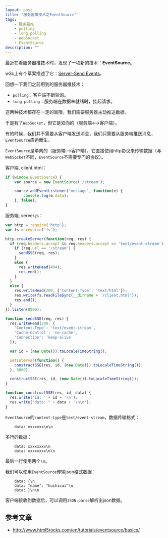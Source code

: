 ```yaml
---
layout: post
title: "服务器推技术之EventSource"
tags:
    - 服务器推
    - polling
    - long polling
    - WebSocket
    - EventSource
description: ""
---
```


最近在看服务器推技术时，发现了一项新的技术：__EventSource__。

w3c上有个草案描述了它：[Server-Send Events](http://dev.w3.org/html5/eventsource/)。

回想一下我们之前用到的服务器推技术：

* `polling`：客户端不断轮询。
* `long polling`：服务端在数据未就绪时，挂起请求。

这两种技术都存在一定的局限，我们需要服务器主动推送数据。

于是有了`WebSocket`，但它是双向的（服务端<——>客户端）。

有的时候，我们并不需要从客户端发送消息，我们只需要从服务端推送消息，`EventSource`应运而生。

`EventSource`是单向的（服务端——>客户端），它直接使用http协议来传输数据（与`WebSocket`不同，`EventSource`不需要专门的协议）。

<!-- more -->

客户端, client.html：

```javascript
if (window.EventSource) {
    var source = new EventSource('/stream');

    source.addEventListener('message', function(e) {
        console.log(e.data);
    }, false);
} 
```

服务端, server.js：

```javascript
var http = require('http');
var fs = require('fs');

http.createServer(function(req, res) {
  if (req.headers.accept && req.headers.accept == 'text/event-stream') {
    if (req.url == '/stream') {
      sendSSE(req, res);
    } 
    else {
      res.writeHead(404);
      res.end();
    }
  } 
  else {
    res.writeHead(200, {'Content-Type': 'text/html'});
    res.write(fs.readFileSync(__dirname + '/client.html'));
    res.end();
  }
}).listen(8000);

function sendSSE(req, res) {
  res.writeHead(200, {
    'Content-Type': 'text/event-stream',
    'Cache-Control': 'no-cache',
    'Connection': 'keep-alive'
  });

  var id = (new Date()).toLocaleTimeString();

  setInterval(function() {
    constructSSE(res, id, (new Date()).toLocaleTimeString());
  }, 5000);

  constructSSE(res, id, (new Date()).toLocaleTimeString());
}

function constructSSE(res, id, data) {
  res.write('id: ' + id + '\n');
  res.write("data: " + data + '\n\n');
}
```

`EventSource`的`content-type`是`text/event-stream`，数据传输格式：

```text
    data: xxxxxxx\n\n
```

多行的数据：

```text
    data: xxxxxxxx\n
    data: xxxxxxxx\n\n
```

最后一行使用两个`\n`。

我们可以使用`EventSource`传输json格式数据：

```text
    data: {\n
    data: "name": "hushicai"\n
    data: }\n\n
```

客户端接收到数据后，可以调用`JSON.parse`解析出json数据。

## 参考文章

* http://www.html5rocks.com/en/tutorials/eventsource/basics/
